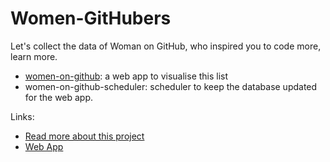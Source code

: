 # Women-GitHubers
Let's collect the data of Woman on GitHub, who inspired you to code more, learn more.
- [women-on-github](https://women-on-github.herokuapp.com/): a web app to visualise this list
- women-on-github-scheduler: scheduler to keep the database updated for the web app.


Links:
- [Read more about this project](https://medium.com/@TapasweniPathak/how-about-knowing-more-92680979a94b#.qxzlfw9k9)
- [Web App](https://women-on-github.herokuapp.com/)

